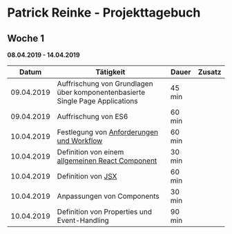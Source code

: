 # Patrick Reinke - Projekttagebuch

## Woche 1 
__08.04.2019 - 14.04.2019__

| Datum      | Tätigkeit                                                                     | Dauer  | Zusatz |
| ---------- | ----------------------------------------------------------------------------- | ------ | ------ |
| 09.04.2019 | Auffrischung von Grundlagen über komponentenbasierte Single Page Applications | 45 min |        |
| 09.04.2019 | Auffrischung von ES6                                                          | 60 min |        |
| 10.04.2019 | Festlegung von [Anforderungen und Workflow](react/index#anforderungen)        | 60 min |        |
| 10.04.2019 | Definition von einem [allgemeinen React Component](react/index#komponenten)   | 30 min |        |
| 10.04.2019 | Definition von [JSX](react/index#jsx)                                         | 60 min |        |
| 10.04.2019 | Anpassungen von Components                                                    | 30 min |        |
| 10.04.2019 | Definition von Properties und Event-Handling                                  | 90 min |        | 


